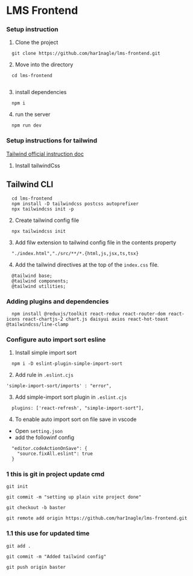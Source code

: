 # LMS Frontend

### Setup instruction

1. Clone the project

```
  git clone https://github.com/har1nagle/lms-frontend.git

```

2. Move into the directory

```
  cd lms-frontend
  
```

3. install dependencies

```
  npm i
```

4. run the server

```
  npm run dev

```

### Setup instructions for tailwind

[Tailwind official instruction doc](https://tailwindcss.com/docs/guides/vite)


1. Install tailwindCss

## Tailwind CLI

```
  cd lms-frontend
  npm install -D tailwindcss postcss autoprefixer
  npx tailwindcss init -p
```

2. Create tailwind config file

```
  npx tailwindcss init
```

3. Add filw extension to tailwind config file in the contents property

```
  "./index.html","./src/**/*.{html,js,jsx,ts,tsx}
```

4. Add the tailwind directives at the top of the `index.css` file.

```
  @tailwind base;
  @tailwind components;
  @tailwind utilities;

```
### Adding plugins and dependencies

```
  npm install @reduxjs/toolkit react-redux react-router-dom react-icons react-chartjs-2 chart.js daisyui axios react-hot-toast @tailwindcss/line-clamp

```

### Configure auto import sort esline

1. Install simple import sort

```
  npm i -D eslint-plugin-simple-import-sort

```
2. Add rule in `.eslint.cjs`

```
'simple-import-sort/imports' : "error",
```

3. Add simple-import sort plugin in `.eslint.cjs`

```
  plugins: ['react-refresh', "simple-import-sort"],

```
4. To enable auto import sort on file save in vscode

  - Open `setting.json`
  - add the followinf config

```
  "editor.codeActionOnSave": {
    "source.fixAll.eslint": true
  }
```









### 1 this is git in project update cmd

```
git init 

git commit -m "setting up plain vite project done"

git checkout -b baster

git remote add origin https://github.com/har1nagle/lms-frontend.git

```

### 1.1 this use for updated time 
```
git add . 

git commit -m "Added tailwind config"

git push origin baster

```